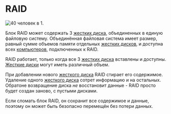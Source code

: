 # RAID

![40 человек в 1.](oredict:opencomputers:raid)

Блок RAID может содержать 3 [жестких диска](../item/hdd1.md), объединенных в единую файловую систему. Объединённая файловая система имеет размер, равный сумме объемов памяти отдельных [жестких дисков](../item/hdd1.md), и доступна всех [компьютеров](../general/computer.md), подключенных к RAID.

RAID работает, только когда все 3 [жестких диска](../item/hdd1.md) вставлены и доступны. [Жесткие диски](../item/hdd1.md) могут иметь различный объем.

При добавлении нового [жесткого диска](../item/hdd1.md) RAID стирает его содержимое. Удаление одного [жесткого диска](../item/hdd1.md) сотрет информацию и на остальных. Обратоне возвращение диска *не* восстановит данные - RAID просто будет создан заново, с пустыми дисками.

Если сломать блок RAID, он сохранит все содержимое и данные, поэтому он может быть безопасно перемещён без потери данных.
